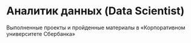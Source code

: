 # Аналитик данных (Data Scientist)
Выполненные проекты и пройденные материалы в «Корпоративном университете Сбербанка»
